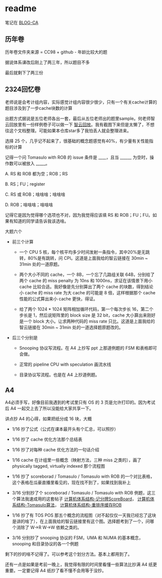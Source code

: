 # readme

笔记在 [BLOG-CA](https://ruoxining.github.io/OBvault/CS/CA/)

## 历年卷

历年卷文件夹来源 = CC98 + github - 年龄比较大的题

据说体系课改后刚上了两三年，所以题目不多

最后就剩下了两三份

## 2324回忆卷

老师说是会考计组内容，实际感觉计组内容很少很少，只有一个有关cache计算的题目涉及到了一步cache块数的计算

出题方式据说是五位老师各出一套，最后从五位老师出的题里sample。何老师智云回放里有一份样例卷子可以做一下 [智云回放](https://classroom.zju.edu.cn/livingroom?course_id=56686&sub_id=1027410&tenant_code=112)。我有截图下来但是太懒了，不想往这个文档整理。可能如果本仓库star多了我怕丢人就会整理进来。

选择 25 个，几乎记不起来了，很基础的概念题感觉有40%，有少量有关性能指标的计算

记得一个问 Tomasulo with ROB 的 issue 条件是 ____，且当 ______ 为空时，操作数可以被放入 _____。

A. RS 和 ROB 都为空；ROB；RS

B. RS；FU；register

C. RS 或 ROB；啥啥啥；啥啥啥

D. ROB；啥啥啥；啥啥啥

记得它是因为觉得哪个选项也不对，因为我觉得应该填 RS 和 ROB；FU；FU。如果有知道的同学请告诉我该选啥。

大题六个

- 前三个计算
  - 一个 CPU 5 核，每个核平均多少时间发射一条指令，其中20%是无跳转，80%是有跳转，问 CPI。这道是上面我给的智云链接在 30min ~ 31min 处的一道原题。
 
  - 两个大小不同的 cache，一个 8B，一个忘了几路组关联 64B，分别给了两个 cache 的 miss penalty 为 10ns 和 1000ns，求证在该情景下用小 cache 比较合适。我好像是先分别算出了两个 cache 的块数，得到结论小 cache 的 miss rate 为大 cache 的可能是 8 倍，这样根据那个 cache 性能的公式算出来小 cache 更快，得证。

  - 给了两个 1024 * 1024 矩阵相加循环代码，第一个每次步长 16，第二个步长是 1，然后说矩阵里的 block size 是 32 bit，cache 大小算出来刚好是一个 block 大小。让求两种代码的 miss rate 只比。这道是上面我给的智云链接在 30min ~ 31min 处的一道选择题原题改的。

- 后三个分别是
  - Snooping 协议写流程。在 A4 上抄写 ppt 上那道例题的 FSM 和表格即可会做。
    
  - 正常的 pipeline CPU with speculation 画流水线
    
  - 目录协议写流程。也是在 A4 上抄道例题。
 
## A4

A4必须手写，好像目前我遇到的考试里只有 OS 的 3 页是允许打印的。因为考试后 A4 一起交上去了所以没能给大家共享一下。

讲点抄 A4 的心得，如果把纸分成 16 块，大概 
- 1/16 抄了公式（公式在课本最开头有个汇总，可以照抄）
  
- 1/16 抄了 cache 优化方法那个总结表
  
- 1/16 抄了对每种 cache 优化方法的一句话介绍
  
- 1/16 cache 在计组里一些概念（映射方法，三种 miss 之类的），画了 physically tagged, virtually indexed 那个流程图
  
- 1/16 抄了 scoreborad / Tomasulo / Tomasulo with ROB 的一个对比表格，这个表格在瓜豪直播里看见的，现在找不到了，如果找到我补上
  
- 3/16 分别抄了个 scoreborad / Tomasulo / Tomasulo with ROB 例题，这三个算法我速成用的这套帖子 [计算机体系结构-记分牌ScoreBoard](https://zhuanlan.zhihu.com/p/496078836)， [计算机体系结构-Tomasulo算法](https://zhuanlan.zhihu.com/p/499978902)， [计算机体系结构-重排序缓存ROB](https://zhuanlan.zhihu.com/p/501631371)

- 1/16 抄了有 TOS POS 那五个概念的流程图（对不起仅仅一天我已经忘了这块是讲的啥了），在上面我给的智云链接里有这个图。选择题考到了一个，问哪个消除了 W->R W->W 依赖之类的。
  
- 3/16 分别抄了 snooping 协议的 FSM，UMA 和 NUMA 的基本概念，snooping 和目录协议的各一个例题
  
剩下的抄的啥不记得了。可以参考这个划分方法。基本上都用到了。

还有一点是如果是考前一晚上，我觉得有限的时间里看懂一些算法比抄满 A4 纸更重要。一定要记得 A4 纸抄了看不懂不会用等于没抄。
